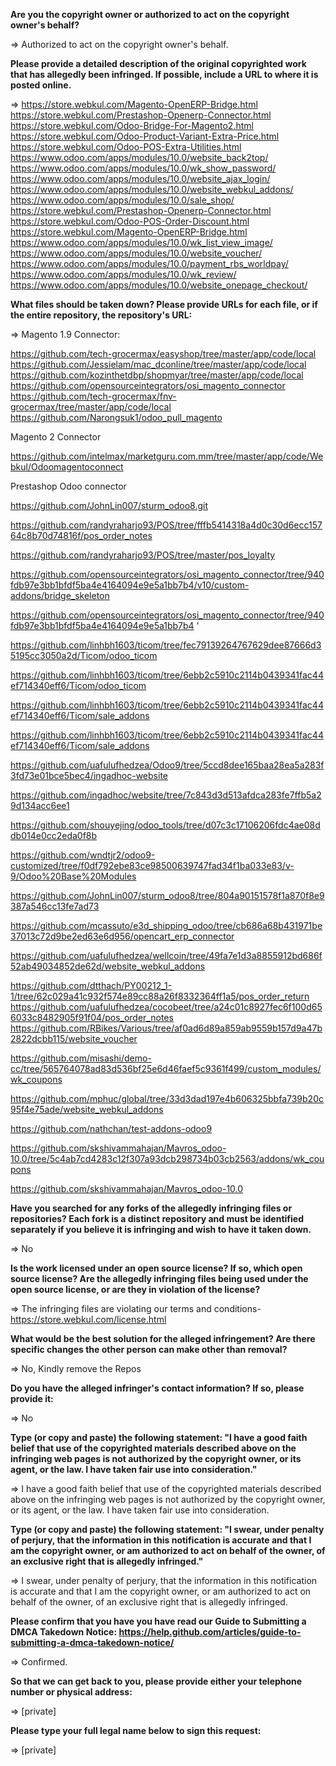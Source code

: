 **Are you the copyright owner or authorized to act on the copyright owner's behalf?**  

=> Authorized to act on the copyright owner's behalf.

**Please provide a detailed description of the original copyrighted work that has allegedly been infringed. If possible, include a URL to where it is posted online.**  

=> https://store.webkul.com/Magento-OpenERP-Bridge.html  
https://store.webkul.com/Prestashop-Openerp-Connector.html  
https://store.webkul.com/Odoo-Bridge-For-Magento2.html  
https://store.webkul.com/Odoo-Product-Variant-Extra-Price.html  
https://store.webkul.com/Odoo-POS-Extra-Utilities.html  
https://www.odoo.com/apps/modules/10.0/website_back2top/  
https://www.odoo.com/apps/modules/10.0/wk_show_password/  
https://www.odoo.com/apps/modules/10.0/website_ajax_login/  
https://www.odoo.com/apps/modules/10.0/website_webkul_addons/  
https://www.odoo.com/apps/modules/10.0/sale_shop/  
https://store.webkul.com/Prestashop-Openerp-Connector.html  
https://store.webkul.com/Odoo-POS-Order-Discount.html   
https://store.webkul.com/Magento-OpenERP-Bridge.html  
https://www.odoo.com/apps/modules/10.0/wk_list_view_image/  
https://www.odoo.com/apps/modules/10.0/website_voucher/  
https://www.odoo.com/apps/modules/10.0/payment_rbs_worldpay/  
https://www.odoo.com/apps/modules/10.0/wk_review/  
https://www.odoo.com/apps/modules/10.0/website_onepage_checkout/  

**What files should be taken down? Please provide URLs for each file, or if the entire repository, the repository's URL:**  

=> Magento 1.9 Connector:

https://github.com/tech-grocermax/easyshop/tree/master/app/code/local  
https://github.com/Jessielam/mac_dconline/tree/master/app/code/local  
https://github.com/kozinthetdbp/shopmyar/tree/master/app/code/local  
https://github.com/opensourceintegrators/osi_magento_connector  
https://github.com/tech-grocermax/fnv-grocermax/tree/master/app/code/local  
https://github.com/Narongsuk1/odoo_pull_magento  

Magento 2 Connector

https://github.com/intelmax/marketguru.com.mm/tree/master/app/code/Webkul/Odoomagentoconnect  

Prestashop Odoo connector

https://github.com/JohnLin007/sturm_odoo8.git  

https://github.com/randyraharjo93/POS/tree/fffb5414318a4d0c30d6ecc15764c8b70d74816f/pos_order_notes  

https://github.com/randyraharjo93/POS/tree/master/pos_loyalty  

https://github.com/opensourceintegrators/osi_magento_connector/tree/940fdb97e3bb1bfdf5ba4e4164094e9e5a1bb7b4/v10/custom-addons/bridge_skeleton  

https://github.com/opensourceintegrators/osi_magento_connector/tree/940fdb97e3bb1bfdf5ba4e4164094e9e5a1bb7b4
'

https://github.com/linhbh1603/ticom/tree/fec79139264767629dee87666d35195cc3050a2d/Ticom/odoo_ticom

https://github.com/linhbh1603/ticom/tree/6ebb2c5910c2114b0439341fac44ef714340eff6/Ticom/odoo_ticom

https://github.com/linhbh1603/ticom/tree/6ebb2c5910c2114b0439341fac44ef714340eff6/Ticom/sale_addons

https://github.com/linhbh1603/ticom/tree/6ebb2c5910c2114b0439341fac44ef714340eff6/Ticom/sale_addons

https://github.com/uafulufhedzea/Odoo9/tree/5ccd8dee165baa28ea5a283f3fd73e01bce5bec4/ingadhoc-website

https://github.com/ingadhoc/website/tree/7c843d3d513afdca283fe7ffb5a29d134acc6ee1

https://github.com/shouyejing/odoo_tools/tree/d07c3c17106206fdc4ae08ddb014e0cc2eda0f8b

https://github.com/wndtjr2/odoo9-customized/tree/f0df792ebe83ce98500639747fad34f1ba033e83/v-9/Odoo%20Base%20Modules

https://github.com/JohnLin007/sturm_odoo8/tree/804a90151578f1a870f8e9387a546cc13fe7ad73

https://github.com/mcassuto/e3d_shipping_odoo/tree/cb686a68b431971be37013c72d9be2ed63e6d956/opencart_erp_connector

https://github.com/uafulufhedzea/wellcoin/tree/49fa7e1d3a8855912bd686f52ab49034852de62d/website_webkul_addons

https://github.com/dtthach/PY00212_1-1/tree/62c029a41c932f574e89cc88a26f8332364ff1a5/pos_order_return
https://github.com/uafulufhedzea/cocobeet/tree/a24c01c8927fec6f100d656033c8482905f91f04/pos_order_notes
https://github.com/RBikes/Various/tree/af0ad6d89a859ab9559b157d9a47b2822dcbb115/website_voucher

https://github.com/misashi/demo-cc/tree/565764078ad83d536bf25e6d46faef5c9361f499/custom_modules/wk_coupons

https://github.com/mphuc/global/tree/33d3dad197e4b606325bbfa739b20c95f4e75ade/website_webkul_addons

https://github.com/nathchan/test-addons-odoo9

https://github.com/skshivammahajan/Mavros_odoo-10.0/tree/5c4ab7cd4283c12f307a93dcb298734b03cb2563/addons/wk_coupons

https://github.com/skshivammahajan/Mavros_odoo-10.0

**Have you searched for any forks of the allegedly infringing files or repositories? Each fork is a distinct repository and must be identified separately if you believe it is infringing and wish to have it taken down.**  

=> No

**Is the work licensed under an open source license? If so, which open source license? Are the allegedly infringing files being used under the open source license, or are they in violation of the license?**  

=> The infringing files are violating our terms and conditions- https://store.webkul.com/license.html

**What would be the best solution for the alleged infringement? Are there specific changes the other person can make other than removal?**  

=> No, Kindly remove the Repos

**Do you have the alleged infringer's contact information? If so, please provide it:**  

=> No

**Type (or copy and paste) the following statement: "I have a good faith belief that use of the copyrighted materials described above on the infringing web pages is not authorized by the copyright owner, or its agent, or the law. I have taken fair use into consideration."**  

=> I have a good faith belief that use of the copyrighted materials described above on the infringing web pages is not authorized by the copyright owner, or its agent, or the law. I have taken fair use into consideration.

**Type (or copy and paste) the following statement: "I swear, under penalty of perjury, that the information in this notification is accurate and that I am the copyright owner, or am authorized to act on behalf of the owner, of an exclusive right that is allegedly infringed."**  

=> I swear, under penalty of perjury, that the information in this notification is accurate and that I am the copyright owner, or am authorized to act on behalf of the owner, of an exclusive right that is allegedly infringed.

**Please confirm that you have you have read our Guide to Submitting a DMCA Takedown Notice: https://help.github.com/articles/guide-to-submitting-a-dmca-takedown-notice/**  

=> Confirmed.

**So that we can get back to you, please provide either your telephone number or physical address:**  

=> [private]  

**Please type your full legal name below to sign this request:**  

=> [private]  
